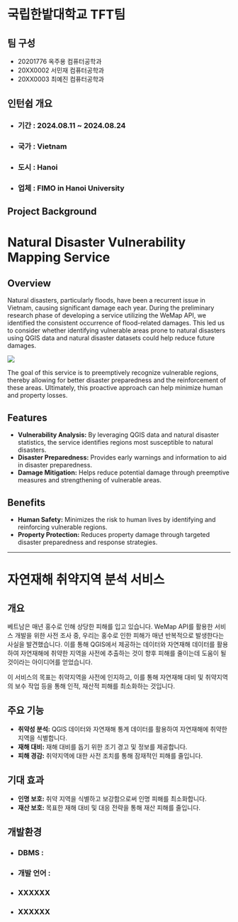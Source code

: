 # 국립한밭대학교 TFT팀

## 팀 구성 
- 20201776 옥주용 컴퓨터공학과
- 20XX0002 서민재 컴퓨터공학과
- 20XX0003 최예진 컴퓨터공학과

## 인턴쉽 개요
  - ### 기간 : 2024.08.11 ~ 2024.08.24
  - ### 국가 : Vietnam
  - ### 도시 : Hanoi
  - ### 업체 : FIMO in Hanoi University

## Project Background
<h1>Natural Disaster Vulnerability Mapping Service</h1>

<h2>Overview</h2>
<p>
    Natural disasters, particularly floods, have been a recurrent issue in Vietnam, causing significant damage each year.
    During the preliminary research phase of developing a service utilizing the WeMap API, we identified the consistent occurrence of flood-related damages.
    This led us to consider whether identifying vulnerable areas prone to natural disasters using QGIS data and natural disaster datasets could help reduce future damages.
</p>
<img src="https://private-user-images.githubusercontent.com/128788634/363929920-b61d2b39-ce45-42a9-9c9a-c6727b979a74.png?jwt=eyJhbGciOiJIUzI1NiIsInR5cCI6IkpXVCJ9.eyJpc3MiOiJnaXRodWIuY29tIiwiYXVkIjoicmF3LmdpdGh1YnVzZXJjb250ZW50LmNvbSIsImtleSI6ImtleTUiLCJleHAiOjE3MjUzNTcxNzUsIm5iZiI6MTcyNTM1Njg3NSwicGF0aCI6Ii8xMjg3ODg2MzQvMzYzOTI5OTIwLWI2MWQyYjM5LWNlNDUtNDJhOS05YzlhLWM2NzI3Yjk3OWE3NC5wbmc_WC1BbXotQWxnb3JpdGhtPUFXUzQtSE1BQy1TSEEyNTYmWC1BbXotQ3JlZGVudGlhbD1BS0lBVkNPRFlMU0E1M1BRSzRaQSUyRjIwMjQwOTAzJTJGdXMtZWFzdC0xJTJGczMlMkZhd3M0X3JlcXVlc3QmWC1BbXotRGF0ZT0yMDI0MDkwM1QwOTQ3NTVaJlgtQW16LUV4cGlyZXM9MzAwJlgtQW16LVNpZ25hdHVyZT1iNjY2OGEyMGVkMDMwNzJkNjExZmUxNTM2ZjY2NTk5ZmMwZmYwOGViYWQ1YWQzMTBlMGZiMTJjYzhlNjlmYmY1JlgtQW16LVNpZ25lZEhlYWRlcnM9aG9zdCZhY3Rvcl9pZD0wJmtleV9pZD0wJnJlcG9faWQ9MCJ9.ivv6RgE-w0Lt5CaZOwS1fuUvSCzv4HwAaux7xkfSwn0"/>
<p>
    The goal of this service is to preemptively recognize vulnerable regions, thereby allowing for better disaster preparedness and the reinforcement of these areas.
    Ultimately, this proactive approach can help minimize human and property losses.
</p>

<h2>Features</h2>
<ul>
    <li><strong>Vulnerability Analysis:</strong> By leveraging QGIS data and natural disaster statistics, the service identifies regions most susceptible to natural disasters.</li>
    <li><strong>Disaster Preparedness:</strong> Provides early warnings and information to aid in disaster preparedness.</li>
    <li><strong>Damage Mitigation:</strong> Helps reduce potential damage through preemptive measures and strengthening of vulnerable areas.</li>
</ul>

<h2>Benefits</h2>
<ul>
    <li><strong>Human Safety:</strong> Minimizes the risk to human lives by identifying and reinforcing vulnerable regions.</li>
    <li><strong>Property Protection:</strong> Reduces property damage through targeted disaster preparedness and response strategies.</li>
</ul>

<hr />

<h1>자연재해 취약지역 분석 서비스</h1>

<h2>개요</h2>
<p>
    베트남은 매년 홍수로 인해 상당한 피해를 입고 있습니다.
    WeMap API를 활용한 서비스 개발을 위한 사전 조사 중, 우리는 홍수로 인한 피해가 매년 반복적으로 발생한다는 사실을 발견했습니다.
    이를 통해 QGIS에서 제공하는 데이터와 자연재해 데이터를 활용하여 자연재해에 취약한 지역을 사전에 추출하는 것이 향후 피해를 줄이는데 도움이 될 것이라는 아이디어를 얻었습니다.
</p>
<p>
    이 서비스의 목표는 취약지역을 사전에 인지하고, 이를 통해 자연재해 대비 및 취약지역의 보수 작업 등을 통해 인적, 재산적 피해를 최소화하는 것입니다.
</p>

<h2>주요 기능</h2>
<ul>
    <li><strong>취약성 분석:</strong> QGIS 데이터와 자연재해 통계 데이터를 활용하여 자연재해에 취약한 지역을 식별합니다.</li>
    <li><strong>재해 대비:</strong> 재해 대비를 돕기 위한 조기 경고 및 정보를 제공합니다.</li>
    <li><strong>피해 경감:</strong> 취약지역에 대한 사전 조치를 통해 잠재적인 피해를 줄입니다.</li>
</ul>

<h2>기대 효과</h2>
<ul>
    <li><strong>인명 보호:</strong> 취약 지역을 식별하고 보강함으로써 인명 피해를 최소화합니다.</li>
    <li><strong>재산 보호:</strong> 목표한 재해 대비 및 대응 전략을 통해 재산 피해를 줄입니다.</li>
</ul>


## 개발환경
  - ### DBMS :
  - ### 개발 언어 : 
  - ### XXXXXX
  - ### XXXXXX
